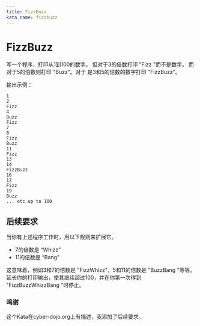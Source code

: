 ```yaml
---
title: FizzBuzz
kata_name: fizzbuzz
---
```

# FizzBuzz

写一个程序，打印从1到100的数字。
但对于3的倍数打印 "Fizz "而不是数字。
而对于5的倍数则打印 "Buzz"。对于
是3和5的倍数的数字打印 "FizzBuzz"。

输出示例：

	1
	2
	Fizz
	4
	Buzz
	Fizz
	7
	8
	Fizz
	Buzz
	11
	Fizz
	13
	14
	FizzBuzz
	16
	17
	Fizz
	19
	Buzz
	... etc up to 100

## 后续要求

当你有上述程序工作时，用以下规则来扩展它。

- 7的倍数是 “Whizz”
- 11的倍数是 “Bang”

这意味着，例如3和7的倍数是 "FizzWhizz"，5和11的倍数是 "BuzzBang "等等。延长你的打印输出，使其继续超过100，并在你第一次得到 "FizzBuzzWhizzBang "时停止。

### 鸣谢
这个Kata在cyber-dojo.org上有描述，我添加了后续要求。